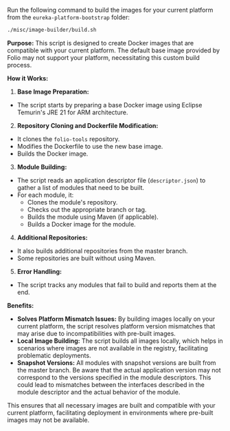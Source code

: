 Run the following command to build the images for your current platform from the `eureka-platform-bootstrap` folder:

```bash
./misc/image-builder/build.sh
```

**Purpose:**
This script is designed to create Docker images that are compatible with your current platform. The default base image provided by Folio may not support your platform, necessitating this custom build process.

**How it Works:**
1. **Base Image Preparation:**
- The script starts by preparing a base Docker image using Eclipse Temurin's JRE 21 for ARM architecture.

2. **Repository Cloning and Dockerfile Modification:**
- It clones the `folio-tools` repository.
- Modifies the Dockerfile to use the new base image.
- Builds the Docker image.

3. **Module Building:**
- The script reads an application descriptor file (`descriptor.json`) to gather a list of modules that need to be built.
- For each module, it:
  - Clones the module's repository.
  - Checks out the appropriate branch or tag.
  - Builds the module using Maven (if applicable).
  - Builds a Docker image for the module.

4. **Additional Repositories:**
- It also builds additional repositories from the master branch.
- Some repositories are built without using Maven.

5. **Error Handling:**
- The script tracks any modules that fail to build and reports them at the end.

**Benefits:**
- **Solves Platform Mismatch Issues:** By building images locally on your current platform, the script resolves platform version mismatches that may arise due to incompatibilities with pre-built images.
- **Local Image Building:** The script builds all images locally, which helps in scenarios where images are not available in the registry, facilitating problematic deployments.
- **Snapshot Versions:** All modules with snapshot versions are built from the master branch. Be aware that the actual application version may not correspond to the versions specified in the module descriptors. This could lead to mismatches between the interfaces described in the module descriptor and the actual behavior of the module.

This ensures that all necessary images are built and compatible with your current platform, facilitating deployment in environments where pre-built images may not be available.
